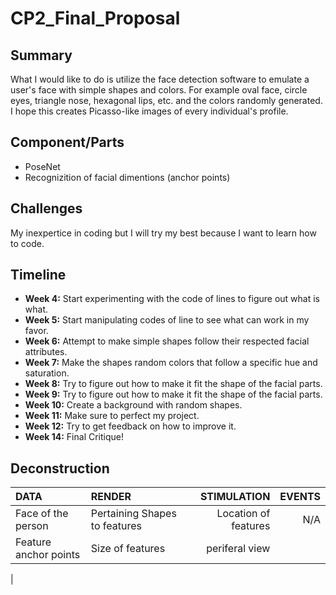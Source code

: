# CP2_Final_Proposal
## Summary
What I would like to do is utilize the face detection software to emulate a user's face with simple shapes and colors. For example oval face, circle eyes, triangle nose, hexagonal lips, etc. and the colors randomly generated. I hope this creates Picasso-like images of every individual's profile.

## Component/Parts
* PoseNet
* Recognizition of facial dimentions (anchor points)

## Challenges
My inexpertice in coding but I will try my best because I want to learn how to code.

## Timeline
* **Week 4:**   Start experimenting with the code of lines to figure out what is what.
* **Week 5:**   Start manipulating codes of line to see what can work in my favor.
* **Week 6:**   Attempt to make simple shapes follow their respected facial attributes.
* **Week 7:**   Make the shapes random colors that follow a specific hue and saturation.
* **Week 8:**   Try to figure out how to make it fit the shape of the facial parts.
* **Week 9:**   Try to figure out how to make it fit the shape of the facial parts.
* **Week 10:**  Create a background with random shapes.
* **Week 11:**  Make sure to perfect my project.
* **Week 12:**  Try to get feedback on how to improve it.
* **Week 14:**  Final Critique!

## Deconstruction
|  DATA  |  RENDER  |  STIMULATION  |  EVENTS  |
| :---         |           :--- |        ---: |    ---: |
|  Face of the person  |  Pertaining Shapes to features  |  Location of features  | N/A  |
|  Feature anchor points  |  Size of features |  periferal view |  
|  
